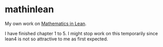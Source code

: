 # mathinlean

My own work on [Mathematics in Lean](https://leanprover-community.github.io/mathematics_in_lean/).

I have finished chapter 1 to 5. I might stop work on this temporarily since lean4 is not so attractive to me as first expected.